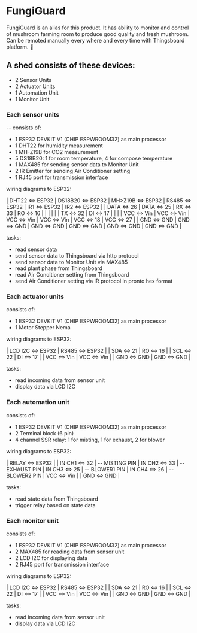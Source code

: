 # FungiGuard
FungiGuard is an alias for this product. It has ability to monitor and control of mushroom farming room to produce good quality and fresh mushroom. Can be remoted manually every where and every time with Thingsboard platform. :mushroom:

## A shed consists of these devices:

- 2 Sensor Units
- 2 Actuator Units 
- 1 Automation Unit
- 1 Monitor Unit

### Each sensor units

-- consists of:
- 1 ESP32 DEVKIT V1 (CHIP ESPWROOM32) as main processor
- 1 DHT22 for humidity measurement
- 1 MH-Z19B for CO2 measurement
- 5 DS18B20: 1 for room temperature, 4 for compose temperature
- 1 MAX485 for sending sensor data to Monitor Unit
- 2 IR Emitter for sending Air Conditioner setting 
- 1 RJ45 port for transmission interface

wiring diagrams to ESP32:

| DHT22 <=> ESP32 | DS18B20 <=> ESP32 | MH>Z19B <=> ESP32 | RS485 <=> ESP32 | IR1 <=> ESP32 | IR2 <=> ESP32 |
|  DATA <=> 26    |    DATA <=> 25    |      RX <=> 33    |    RO <=> 16    |               |               |
|                 |                   |      TX <=> 32    |    DI <=> 17    |               |               |
|   VCC <=> Vin   |     VCC <=> Vin   |     VCC <=> Vin   |   VCC <=> Vin   | VCC <=> 18    | VCC <=> 27    |
|   GND <=> GND   |     GND <=> GND   |     GND <=> GND   |   GND <=> GND   | GND <=> GND   | GND <=> GND   |

tasks:
- read sensor data
- send sensor data to Thingsboard via http protocol
- send sensor data to Monitor Unit via MAX485
- read plant phase from Thingsboard
- read Air Conditioner setting from Thingsboard
- send Air Conditioner setting via IR protocol in pronto hex format

### Each actuator units

consists of:
- 1 ESP32 DEVKIT V1 (CHIP ESPWROOM32) as main processor
- 1 Motor Stepper Nema 

wiring diagrams to ESP32:

| LCD I2C <=> ESP32 | RS485 <=> ESP32 |
|     SDA <=> 21    |    RO <=> 16    |
|     SCL <=> 22    |    DI <=> 17    |
|     VCC <=> Vin   |   VCC <=> Vin   |
|     GND <=> GND   |   GND <=> GND   |

tasks:
- read incoming data from sensor unit
- display data via LCD I2C

### Each automation unit

consists of:
- 1 ESP32 DEVKIT V1 (CHIP ESPWROOM32) as main processor
- 2 Terminal block (6 pin)
- 4 channel SSR relay: 1 for misting, 1 for exhaust, 2 for blower

wiring diagrams to ESP32:

|  RELAY <=> ESP32  |
| IN CH1 <=> 32     | -- MISTING PIN
| IN CH2 <=> 33     | -- EXHAUST PIN
| IN CH3 <=> 25     | -- BLOWER1 PIN
| IN CH4 <=> 26     | -- BLOWER2 PIN
|    VCC <=> Vin    |
|    GND <=> GND    |

tasks:
- read state data from Thingsboard
- trigger relay based on state data

### Each monitor unit

consists of:
- 1 ESP32 DEVKIT V1 (CHIP ESPWROOM32) as main processor
- 2 MAX485 for reading data from sensor unit
- 2 LCD I2C for displaying data
- 2 RJ45 port for transmission interface

wiring diagrams to ESP32:

| LCD I2C <=> ESP32 | RS485 <=> ESP32 |
|     SDA <=> 21    |    RO <=> 16    |
|     SCL <=> 22    |    DI <=> 17    |
|     VCC <=> Vin   |   VCC <=> Vin   |
|     GND <=> GND   |   GND <=> GND   |

tasks:
- read incoming data from sensor unit
- display data via LCD I2C